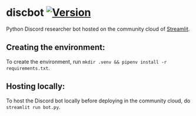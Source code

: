 # discbot [![Version](https://img.shields.io/badge/python-v.3.12.2-31BD50?logo=python&logoColor=F5F5F5)](https://www.python.org/downloads/release/python-3122)
Python Discord researcher bot hosted on the community cloud of [Streamlit](https://streamlit.io).

Creating the environment:
---------------------------------
To create the environment, run `mkdir .venv && pipenv install -r requirements.txt`.

Hosting locally:
---------------------------------
To host the Discord bot locally before deploying in the community cloud, do `streamlit run bot.py`.
